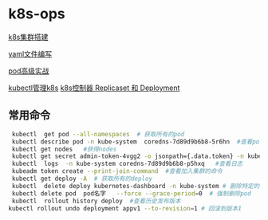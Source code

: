# k8s-ops
[k8s集群搭建](docker_k8s.md)

[yaml文件编写](yaml_concept.md)

[pod高级实战](pod_adv.md)

[kubectl管理k8s](./kubectl.md)
[k8s控制器 Replicaset 和 Deployment](./k8s_controllers_Replicaset_Deployment.md)
## 常用命令

```bash
 kubectl  get pod --all-namespaces  # 获取所有的pod
 kubectl describe pod -n kube-system  coredns-7d89d9b6b8-5r6hn  #查看pod 描述
 kubectl get nodes   #获得nodes 
 kubectl get secret admin-token-4vgg2 -o jsonpath={.data.token} -n kube-system |base64 -  #查看密码
 kubectl  logs  -n kube-system coredns-7d89d9b6b8-p5hxq   #查看日志
 kubeadm token create --print-join-command  #查看加入集群的命令
 kubectl get deploy -A  # 获取所有的deploy
 kubectl  delete deploy kubernetes-dashboard -n kube-system # 删除特定的deploy
 kubectl delete pod  pod名字   --force --grace-period=0  # 强制删除pod
 kubectl  rollout history deploy  #查看历史发布版本
kubectl rollout undo deployment appv1 --to-revision=1 # 回滚到版本1
```

